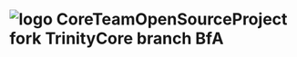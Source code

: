 # ![logo](https://community.trinitycore.org/public/style_images/1_trinitycore.png) CoreTeamOpenSourceProject fork TrinityCore branch BfA


